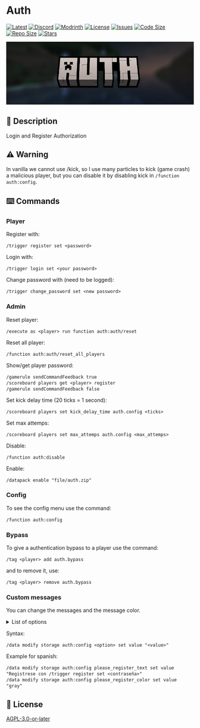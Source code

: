 # Auth

[![Latest](https://img.shields.io/github/v/release/lullaby6/auth-data-pack?color=blueviolet&logo=github)](https://github.com/lullaby6/auth-data-pack/releases)
[![Discord](https://img.shields.io/discord/1327308441324097681?label=discord&color=blue&logo=discord)](https://discord.gg/5UdcDa5xNC)
[![Modrinth](https://img.shields.io/modrinth/dt/auth?label=modrinth&logo=modrinth)](https://modrinth.com/datapack/auth)
[![License](https://img.shields.io/github/license/lullaby6/auth-data-pack)](https://github.com/lullaby6/auth-data-pack/blob/main/LICENSE)
[![Issues](https://img.shields.io/github/issues/lullaby6/auth-data-pack?color=orange&logo=github)](https://github.com/lullaby6/auth-data-pack/issues)
[![Code Size](https://img.shields.io/github/languages/code-size/lullaby6/auth-data-pack?color=purple&logoColor=white)](https://github.com/lullaby6/auth-data-pack)
[![Repo Size](https://img.shields.io/github/repo-size/lullaby6/auth-data-pack?logo=dropbox&color=red)](https://github.com/lullaby6/auth-data-pack)
[![Stars](https://img.shields.io/github/stars/lullaby6/auth-data-pack?logo=github&color=yellow)](https://github.com/lullaby6/auth-data-pack/stargazers)

![bg](https://raw.githubusercontent.com/lullaby6/auth-data-pack/refs/heads/main/images/bg.png)

## 📖 Description

Login and Register Authorization

## ⚠️ Warning

In vanilla we cannot use /kick, so I use many particles to kick (game crash) a malicious player, but you can disable it by disabling kick in `/function auth:config`.

## ⌨️ Commands

### Player

Register with:

```mcfunction
/trigger register set <password>
```

Login with:

```mcfunction
/trigger login set <your password>
```

Change password with (need to be logged):

```mcfunction
/trigger change_password set <new password>
```

### Admin

Reset player:

```mcfunction
/execute as <player> run function auth:auth/reset
```

Reset all player:

```mcfunction
/function auth:auth/reset_all_players
```

Show/get player password:

```mcfunction
/gamerule sendCommandFeedback true
/scoreboard players get <player> register
/gamerule sendCommandFeedback false
```

Set kick delay time (20 ticks = 1 second):

```mcfunction
/scoreboard players set kick_delay_time auth.config <ticks>
```

Set max attemps:

```mcfunction
/scoreboard players set max_attemps auth.config <max_attemps>
```

Disable:

```mcfunction
/function auth:disable
```

Enable:

```mcfunction
/datapack enable "file/auth.zip"
```

### Config

To see the config menu use the command:

```mcfunction
/function auth:config
```

### Bypass

To give a authentication bypass to a player use the command:

```mcfunction
/tag <player> add auth.bypass
```

and to remove it, use:

```mcfunction
/tag <player> remove auth.bypass
```

### Custom messages

You can change the messages and the message color.

<details>
    <summary>List of options</summary>
    <ul>
        <li><code>please_register_text</code></li>
        <li><code>please_register_color</code></li>
        <li><code>register_success_text</code></li>
        <li><code>register_success_color</code></li>
        <li><code>please_login_text</code></li>
        <li><code>please_login_color</code></li>
        <li><code>login_success_text</code></li>
        <li><code>login_success_color</code></li>
        <li><code>wrong_password_text</code></li>
        <li><code>wrong_password_color</code></li>
        <li><code>password_changed_text</code></li>
        <li><code>password_changed_color</code></li>
    </ul>
</details>

Syntax:

```mcfunction
/data modify storage auth:config <option> set value "<value>"
```

Example for spanish:

```mcfunction
/data modify storage auth:config please_register_text set value "Registrese con /trigger register set <contraseña>"
/data modify storage auth:config please_register_color set value "gray"
```

## 🪪 License

[AGPL-3.0-or-later](https://github.com/lullaby6/auth-data-pack/blob/main/LICENSE)